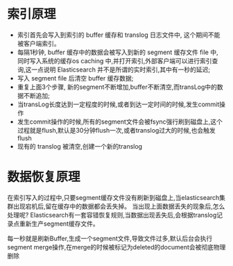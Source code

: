 # 索引原理

+ 索引首先会写入到索引的 buffer 缓存和 translog 日志文件中, 这个期间不能被客户端索引。
+ 每隔1秒钟, buffer 缓存中的数据会被写入到新的 segment 缓存文件 file 中, 同时写入系统的缓存os caching 中,并打开索引,外部客户端可以进行索引查询,这一点说明 Elasticsearch 并不是所谓的实时索引,其中有一秒的延迟;
+ 写入 segment file 后清空 buffer 缓存数据;
+ 重复上面3个步骤, 新的segment不断增加,buffer不断清空,而transLog中的数据不断追加;
+ 当transLog长度达到一定程度的时候,或者到达一定时间的时候,发生commit操作
+ 发生commit操作的时候,所有的segment文件会被fsync强行刷到磁盘上,这个过程就是flush,默认是30分钟flush一次,或者translog过大的时候,也会触发flush
+ 现有的 translog 被清空,创建一个新的translog

# 数据恢复原理

在索引写入的过程中,只要segment缓存文件没有刷新到磁盘上,当elasticsearch集群出现宕机后,留在缓存中的数据都会丢失掉。
当出现上面数据丢失的现象后,怎么处理呢? Elasticsearch有一套容错恢复规则,当数据出现丢失后,会根据translog记录点重新生产segment缓存文件。

每一秒就是刷新Buffer,生成一个segment文件,导致文件过多,默认后台会执行segment merge操作,在merge的时候被标记为deleted的document会被彻底物理删除